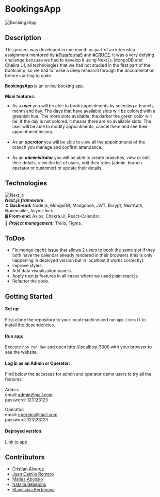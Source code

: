 # BookingsApp

![BookingsApp](https://raw.githubusercontent.com/romerocam/cruce/main/public/calendar.png)

## Description
This project was developed in one month as part of an internship assignment mentored by [#Plataforma5](https://www.plataforma5.la/) and [#CRUCE](https://www.e-cruce.com/). It was a very defying challenge because we had to develop it using Next.js, MongoDB and Chakra UI, all technologies that we had not studied in the first part of the bootcamp, so we had to make a deep research through the documentation before starting to code.<br/><br/>
**BookingsApp** is an online booking app.<br/><br/>
**Main features:**<br/>
- As a ***user*** you will be able to book appointments by selecting a branch, month and day. The days that have available slots will be colored with a greenish hue. The more slots available, the darker the green color will be. If the day is not colored, it means there are no available slots. The user will be able to modify appointments, cancel them and see their appointment history.<br/><br/>
- As an ***operator*** you will be able to view all the appointments of the branch you manage and confirm attendance.<br/><br/>
- As an ***administrator*** you will be able to create branches, view or edit their details, view the list of users, edit their roles (admin, branch operator or customer) or update their details.<br/> 

## Technologies
![Next.js](https://upload.wikimedia.org/wikipedia/commons/8/8e/Nextjs-logo.svg)<br/>
***Next.js framework***.<br/>
⚙️ **Back-end:** Node.js, MongoDB, Mongoose, JWT, Bcrypt, NextAuth, Nodemailer, Async-lock.<br/>
🖥️ **Front-end:** Axios, Chakra UI, React-Calendar.<br/>
📝 ***Project management:*** Trello, Figma.<br/>

## ToDos
- Fix mongo caché issue that allows 2 users to book the same slot if they both have the calendar already rendered in their browsers (this is only happening in deployed version but in localhost it works correctly).
- Improve styles.
- Add data visualization panels.
- Apply next.js features in all cases where we used plain react.js. 
- Refactor the code.


## Getting Started
#### Set up:
First clone the repository to your local machine and run ```npm install``` to install the dependencies.

#### Run app:
Execute ```npm run dev``` and open [http://localhost:3000](http://localhost:3000) with your browser to see the website.

#### Log in as an Admin or Operator:
Find below the accesses for admin and operator demo users to try all the features: <br/><br/>
Admin:<br/>
email: admin@mail.com<br/>
password: 123123123<br/>

Operator:<br/>
email: operator@mail.com<br/>
password: 123123123<br/>

#### Deployed version:
[Link to app](https://cruce-bookingapp.vercel.app/)

## Contributors
- [Cristian Alvarez](https://github.com/Cris-Alvarez09)
- [Juan Camilo Romero](https://github.com/romerocam)
- [Matias Abossio](https://github.com/Agrossio)
- [Natalia Bebebino](https://github.com/NataliaBebebino)
- [Stanislava Berberova](https://github.com/sberberova)